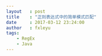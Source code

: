 ```yaml
---
layout   : post
title    : "正则表达式中的简单模式匹配"
date     : 2017-03-12 23:24:00
author   : fxleyu
tags:
    - RegEx
    - Java
---
```

